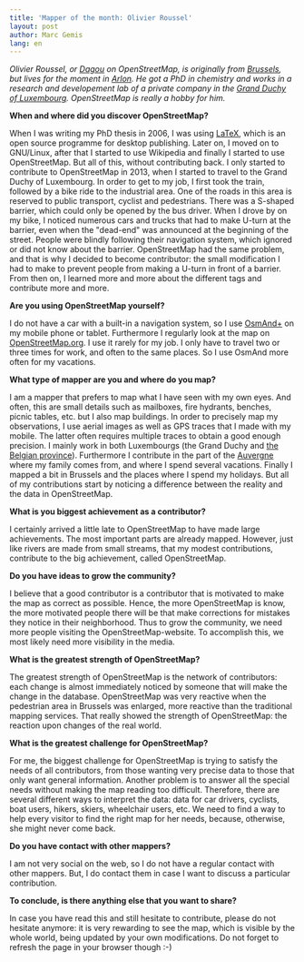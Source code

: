 ```yaml
---
title: 'Mapper of the month: Olivier Roussel'
layout: post
author: Marc Gemis
lang: en
---
```


_Olivier Roussel, or [Dagou](http://www.openstreetmap.org/user/Dagou) on OpenStreetMap, is originally from [Brussels](http://www.openstreetmap.org/node/1635651356), but lives for the moment in [Arlon](http://www.openstreetmap.org/#map=14/49.6832/5.8134). He got a PhD in chemistry and works in a research and developement lab of a private company in the [Grand Duchy of Luxembourg](http://www.openstreetmap.org/relation/2171347#map=9/49.8291/6.2457). OpenStreetMap is really a hobby for him._

**When and where did you discover OpenStreetMap?**

When I was writing my PhD thesis in 2006, I was using [LaTeX](https://www.latex-project.org/), which is an open source programme for desktop publishing. Later on, I moved on to GNU/Linux, after that I started to use Wikipedia and finally I started to use OpenStreetMap. But all of this, without contributing back. I only started to contribute to OpenStreetMap in 2013, when I started to travel to the Grand Duchy of Luxembourg. In order to get to my job, I first took the train, followed by a bike ride to the industrial area. One of the roads in this area is reserved to public transport, cyclist and pedestrians. There was a S-shaped barrier, which could only be opened by the bus driver. When I drove by on my bike, I noticed numerous cars and trucks that had to make U-turn at the barrier, even when the "dead-end" was announced at the beginning of the street. People were blindly following their navigation system, which ignored or did not know about the barrier. OpenStreetMap had the same problem, and that is why I decided to become contributor: the small modification I had to make to prevent people from making a U-turn in front of a barrier. From then on, I learned more and more about the different tags and contribute more and more.

**Are you using OpenStreetMap yourself?**

I do not have a car with a built-in a navigation system, so I use [OsmAnd+](http://osmand.net/) on my mobile phone or tablet. Furthermore I regularly look at the map on [OpenStreetMap.org](http://www.openstreetmap.org/). I use it rarely for my job. I only have to travel two or three times for work, and often to the same places. So I use OsmAnd more often for my vacations.

**What type of mapper are you and where do you map?**

I am a mapper that prefers to map what I have seen with my own eyes. And often, this are small details such as mailboxes, fire hydrants, benches, picnic tables, etc. but I also map buildings. In order to precisely map my observations, I use aerial images as well as GPS traces that I made with my mobile. The latter often requires multiple traces to obtain a good enough precision. I mainly work in both Luxembourgs (the Grand Duchy and [the Belgian province](http://www.openstreetmap.org/search?query=province%20luxembourg#map=9/50.0113/5.7898)). Furthermore I contribute in the part of the [Auvergne](http://www.openstreetmap.org/relation/8638) where my family comes from, and where I spend several vacations. Finally I mapped a bit in Brussels and the places where I spend my holidays. But all of my contributions start by noticing a difference between the reality and the data in OpenStreetMap.

**What is you biggest achievement as a contributor?**

I certainly arrived a little late to OpenStreetMap to have made large achievements. The most important parts are already mapped. However, just like rivers are made from small streams, that my modest contributions, contribute to the big achievement, called OpenStreetMap.

**Do you have ideas to grow the community?**

I believe that a good contributor is a contributor that is motivated to make the map as correct as possible. Hence, the more OpenStreetMap is know, the more motivated people there will be that make corrections for mistakes they notice in their neighborhood. Thus to grow the community, we need more people visiting the OpenStreetMap-website. To accomplish this, we most likely need more visibility in the media.

**What is the greatest strength of OpenStreetMap?**

The greatest strength of OpenStreetMap is the network of contributors: each change is almost immediately noticed by someone that will make the change in the database. OpenStreetMap was very reactive when the pedestrian area in Brussels was enlarged, more reactive than the traditional mapping services. That really showed the strength of OpenStreetMap: the reaction upon changes of the real world.

**What is the greatest challenge for OpenStreetMap?**

For me, the biggest challenge for OpenStreetMap is trying to satisfy the needs of all contributors, from those wanting very precise data to those that only want general information. Another problem is to answer all the special needs without making the map reading too difficult. Therefore, there are several different ways to interpret the data: data for car drivers, cyclists, boat users, hikers, skiers, wheelchair users, etc. We need to find a way to help every visitor to find the right map for her needs, because, otherwise, she might never come back.

**Do you have contact with other mappers?**

I am not very social on the web, so I do not have a regular contact with other mappers. But, I do contact them in case I want to discuss a particular contribution.

**To conclude, is there anything else that you want to share?**

In case you have read this and still hesitate to contribute, please do not hesitate anymore: it is very rewarding to see the map, which is visible by the whole world, being updated by your own modifications. Do not forget to refresh the page in your browser though :-)
